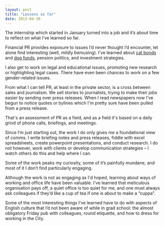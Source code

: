 ```yaml
---
layout: post
title: "Lessons so far"
date: 2013-04-30
---
```


The internship which started in January turned into a job and it’s about time to reflect on what I’ve learned so far.

Financial PR provides exposure to issues I’d never thought I’d encounter, let alone find interesting (well, mildly bemusing). I’ve learned about [cat bonds](https://en.wikipedia.org/wiki/Catastrophe_bond) and [dog funds](https://www.moneywise.co.uk/news/2012-09-14/manek-growth-top-dog-fund), pension politics, and investment strategies.

I also get to work on legal and educational issues, promoting new research or highlighting legal cases. There have even been chances to work on a few gender-related issues.

From what I can tell PR, at least in the private sector, is a cross between sales and journalism. We sell stories to journalists, trying to make their jobs easier by sending over press releases. When I read newspapers now I've begun to notice quotes or bylines which I'm pretty sure have been pulled from a press release.

That's an assessment of PR as a field, and as a field it's based on a daily grind of phone calls, briefings, and meetings.

Since I’m just starting out, the work I do only gives me a foundational view of comms. I write briefing notes and press releases, fiddle with excel spreadsheets, create powerpoint presentations, and conduct research. I do not however, work with clients or develop communication strategies – I watch others do this and help where I can.

Some of the work peaks my curiosity, some of it’s painfully mundane, and most of it I don’t find particularly engaging.

Although the work is not as engaging as I'd hoped, learning about ways of working and office life have been valuable. I’ve learned that meticulous organisation pays off, a quiet office is too quiet for me, and one must always ask colleagues if they’d like a cup of tea if one is about to make a “cuppa”.

Some of the most interesting things I’ve learned have to do with aspects of English culture that I’d not been aware of while in grad school: the almost obligatory Friday pub with colleagues, round etiquette, and how to dress for working in the City.

